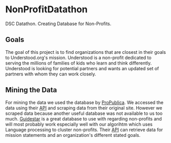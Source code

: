 # NonProfitDatathon
DSC Datathon. Creating Database for Non-Profits.

## Goals
The goal of this project is to find organizations that are closest in their goals to Understood.org's mission. Understood is a non-profit dedicated to serving the millions of families of kids who learn and think differently. Understood is looking for potential partners and wants an updated set of partners with whom they can work closely.  


## Mining the Data
For mining the data we used the database by [ProPublica](https://projects.propublica.org/nonprofits/organizations/116037894). We accessed the data using their [API](https://projects.propublica.org/nonprofits/api) and scraping data from their original site. However we scraped data because another useful database was not available to us too much. [Guidestar](https://www.guidestar.org/) is a great database to use with regarding non-profits and will most probably work especially well with our algorihtm which uses Language processing to cluster non-profits. Their [API](https://apiportal.guidestar.org/) can retrieve data for mission statements and an organization's different stated goals.
